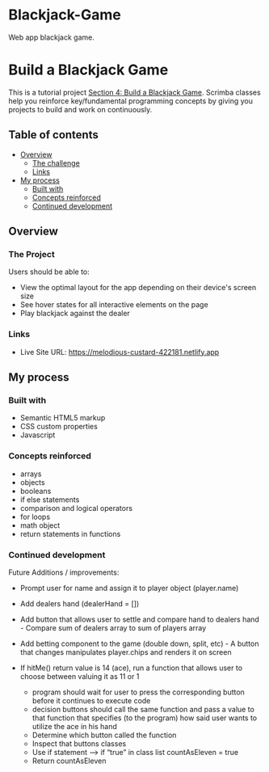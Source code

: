 # Blackjack-Game
 Web app blackjack game.


# Build a Blackjack Game

This is a tutorial project [Section 4: Build a Blackjack Game](https://scrimba.com/learn/learnjavascript/lets-build-a-blackjack-game-coa954d1fb213d2a9d5a1c8ab). Scrimba classes help you reinforce key/fundamental programming concepts by giving you projects to build and work on continuously.

## Table of contents

- [Overview](#overview)
  - [The challenge](#the-challenge)
  - [Links](#links)
- [My process](#my-process)
  - [Built with](#built-with)
  - [Concepts reinforced](#concepts-reinforced)
  - [Continued development](#continued-development)

## Overview

### The Project

Users should be able to:

- View the optimal layout for the app depending on their device's screen size
- See hover states for all interactive elements on the page
- Play blackjack against the dealer

### Links

- Live Site URL: https://melodious-custard-422181.netlify.app

## My process

### Built with

- Semantic HTML5 markup
- CSS custom properties
- Javascript

### Concepts reinforced

- arrays
- objects
- booleans
- if else statements
- comparison and logical operators
- for loops
- math object
- return statements in functions

### Continued development

Future Additions / improvements:

- Prompt user for name and assign it to player object (player.name)

- Add dealers hand (dealerHand = [])

- Add button that allows user to settle and compare hand to dealers hand
      - Compare sum of dealers array to sum of players array

- Add betting component to the game (double down, split, etc)
      - A button that changes manipulates player.chips and renders it on screen

- If hitMe() return value is 14 (ace), run a function that allows user to choose between valuing it as 11 or  1
  	- program should wait for user to press the corresponding button before it continues to execute code
    - decision buttons should call the same function and pass a value to that function that specifies (to the program) how said user wants to utilize the ace in his hand
    - Determine which button called the function
    - Inspect that buttons classes
    - Use if statement —> if “true” in class list countAsEleven = true
    - Return countAsEleven
